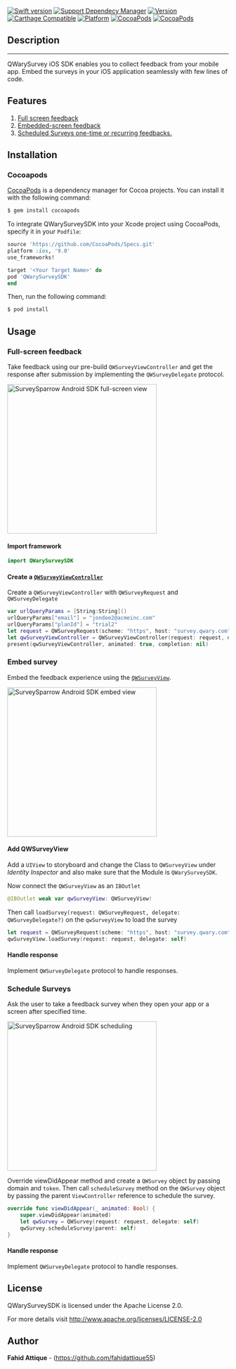 [![Swift version](https://img.shields.io/badge/swift-5.0-orange.svg?style=flat.svg)](https://img.shields.io/badge/swift-5.0-orange.svg?style=flat.svg)
[![Support Dependecy Manager](https://img.shields.io/badge/support-CocoaPods-red.svg?style=flat.svg)](https://img.shields.io/badge/support-CocoaPods-red.svg?style=flat.svg)
[![Version](https://img.shields.io/cocoapods/v/QWarySurveySDK.svg?style=flat)](http://cocoapods.org/pods/QWarySurveySDK)
[![Carthage Compatible](https://img.shields.io/badge/Carthage-compatible-4BC51D.svg?style=flat)](https://github.com/Carthage/Carthage)
[![Platform](https://img.shields.io/cocoapods/p/QWarySurveySDK.svg?style=flat)](http://cocoapods.org/pods/QWarySurveySDK)
[![CocoaPods](https://img.shields.io/cocoapods/dt/QWarySurveySDK.svg)](http://cocoapods.org/pods/QWarySurveySDK)
[![CocoaPods](https://img.shields.io/cocoapods/at/QWarySurveySDK.svg)](http://cocoapods.org/pods/QWarySurveySDK)



## Description
---

QWarySurvey iOS SDK enables you to collect feedback from your mobile app. Embed the surveys in your iOS application seamlessly with few lines of code.

## Features
1. [Full screen feedback](#Full-screen-feedback)
2. [Embedded-screen feedback](#Embed-survey)
3. [Scheduled Surveys one-time or recurring feedbacks.](#Schedule-Surveys)


## Installation

### Cocoapods

[CocoaPods](http://cocoapods.org) is a dependency manager for Cocoa projects. You can install it with the following command:

```bash
$ gem install cocoapods
```


To integrate QWarySurveySDK into your Xcode project using CocoaPods, specify it in your `Podfile`:

```ruby
source 'https://github.com/CocoaPods/Specs.git'
platform :ios, '9.0'
use_frameworks!

target '<Your Target Name>' do
pod 'QWarySurveySDK'
end
```

Then, run the following command:

```bash
$ pod install
```

## Usage

### Full-screen feedback
Take feedback using our pre-build `QWSurveyViewController` and get the response after submission by implementing the `QWSurveyDelegate` protocol.

<img width="340" alt="SurveySparrow Android SDK full-screen view" src="https://user-images.githubusercontent.com/61273614/85126008-37b2a500-b24a-11ea-8b7d-1edd55ecc668.png">

#### Import framework
```swift
import QWarySurveySDK
```
#### Create a [`QWSurveyViewController`](#QWSurveyViewController)
Create a `QWSurveyViewController` with  `QWSurveyRequest` and `QWSurveyDelegate`
```swift
var urlQueryParams = [String:String]()
urlQueryParams["email"] = "jondoe2@acmeinc.com"
urlQueryParams["planId"] = "trial2"
let request = QWSurveyRequest(scheme: "https", host: "survey.qwary.com", path: "/form/S_wSzSPnasH9Wc_FT15X0J1BuEcPl5gIZ99rQiotQa8=", params: urlQueryParams)
let qwSurveyViewController = QWSurveyViewController(request: request, delegate: self)
present(qwSurveyViewController, animated: true, completion: nil)
```

### Embed survey 
Embed the feedback experience using the [`QWSurveyView`](#QWSurveyView).

<img width="340" alt="SurveySparrow Android SDK embed view" src="https://user-images.githubusercontent.com/61273614/85125981-2e293d00-b24a-11ea-8468-d56f1035dccb.png">

#### Add QWSurveyView
Add a `UIView` to storyboard and change the Class to `QWSurveyView` under *Identity Inspector* and also make sure that the Module is `QWarySurveySDK`.

Now connect the `QWSurveyView` as an `IBOutlet`
```swift
@IBOutlet weak var qwSurveyView: QWSurveyView!
```
Then call `loadSurvey(request: QWSurveyRequest, delegate: QWSurveyDelegate?)` on the `qwSurveyView` to load the survey
```swift
let request = QWSurveyRequest(scheme: "https", host: "survey.qwary.com", path: "/form/S_wSzSPnasH9Wc_FT15X0J1BuEcPl5gIZ99rQiotQa8=", params: [String:String]())
qwSurveyView.loadSurvey(request: request, delegate: self)
```
#### Handle response
Implement `QWSurveyDelegate` protocol to handle responses.

### Schedule Surveys
Ask the user to take a feedback survey when they open your app or a screen after specified time.

<img width="340" alt="SurveySparrow Android SDK scheduling" src="https://user-images.githubusercontent.com/61273614/85126016-3d0fef80-b24a-11ea-8760-89bf3cca8af4.png">


Override viewDidAppear method and create a `QWSurvey` object by passing domain and `token`. Then call `scheduleSurvey` method on the `QWSurvey` object by passing the parent `ViewController` reference to schedule the survey.
```swift
override func viewDidAppear(_ animated: Bool) {
    super.viewDidAppear(animated)
    let qwSurvey = QWSurvey(request: request, delegate: self)
    qwSurvey.scheduleSurvey(parent: self)
}
```

#### Handle response
Implement `QWSurveyDelegate` protocol to handle responses.
## License

QWarySurveySDK is licensed under the Apache License 2.0.

For more details visit http://www.apache.org/licenses/LICENSE-2.0


## Author

**Fahid Attique** - (https://github.com/fahidattique55)

